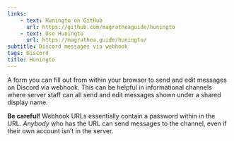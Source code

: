 ```yaml
---
links:
    - text: Huningto on GitHub
      url: https://github.com/magratheaguide/huningto
    - text: Use Huningto
      url: https://magrathea.guide/huningto/
subtitle: Discord messages via webhook
tags: Discord
title: Huningto
---
```


A form you can fill out from within your browser to send and edit messages on Discord via webhook. This can be helpful in informational channels where server staff can all send and edit messages shown under a shared display name.

**Be careful!** Webhook URLs essentially contain a password within in the URL. _Anybody_ who has the URL can send messages to the channel, even if their own account isn’t in the server.

